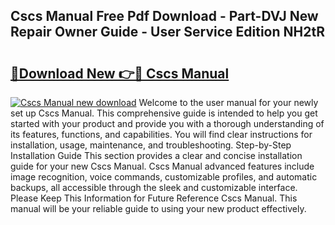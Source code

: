 ## Cscs Manual Free Pdf Download - Part-DVJ New Repair Owner Guide - User Service Edition NH2tR

# <h2><a href="http://bc70435.oget.top/?id=Cscs+Manual">🔗Download New 👉🔴 Cscs Manual</a></h2>

[![Cscs Manual new download](https://i.imgur.com/5g1atiW.png)](http://bc70435.oget.top/?id=Cscs+Manual)
Welcome to the user manual for your newly set up Cscs Manual. This comprehensive guide is intended to help you get started with your product and provide you with a thorough understanding of its features, functions, and capabilities. You will find clear instructions for installation, usage, maintenance, and troubleshooting. Step-by-Step Installation Guide This section provides a clear and concise installation guide for your new Cscs Manual. Cscs Manual advanced features include image recognition, voice commands, customizable profiles, and automatic backups, all accessible through the sleek and customizable interface. Please Keep This Information for Future Reference Cscs Manual. This manual will be your reliable guide to using your new product effectively.
